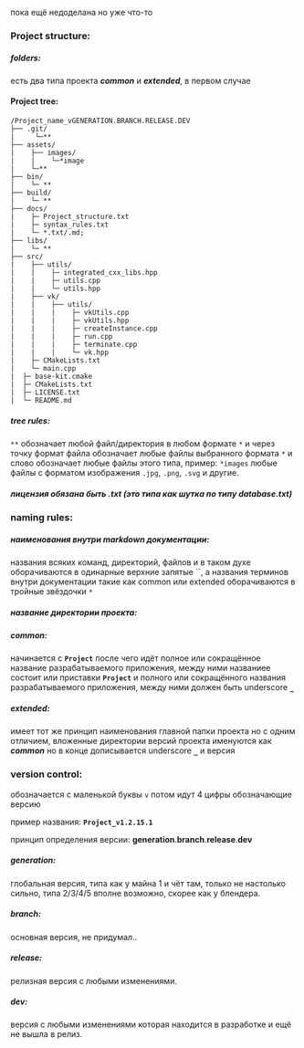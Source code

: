 пока ещё недоделана но уже что-то

### Project structure:
##### folders:
есть два типа проекта ***common*** и ***extended***, в первом случае

#### Project tree:
~~~
/Project_name_vGENERATION.BRANCH.RELEASE.DEV
├── .git/
|     └─**
├── assets/
|    ├── images/
|    |    └─*image
|    └─**
├── bin/
|    └─ **
├── build/
|    └─ **
├── docs/
|    ├─ Project_structure.txt
|    ├─ syntax_rules.txt
|    └─ *.txt/.md;
├── libs/
|    └─ **
├── src/
|    ├── utils/
|    |    ├─ integrated_cxx_libs.hpp
|    |    ├─ utils.cpp
|    |    └─ utils.hpp
|    ├── vk/
|    |    ├── utils/
|    |    |    ├─ vkUtils.cpp
|	 |    |    ├─ vkUtils.hpp
|    |    |    ├─ createInstance.cpp
|    |    |    ├─ run.cpp
|    |    |    ├─ terminate.cpp
|    |    |    └─ vk.hpp
|    ├─ CMakeLists.txt
|    └─ main.cpp
|  ├─ base-kit.cmake
|  ├─ CMakeLists.txt
|  ├─ LICENSE.txt
|  └─ README.md
  ~~~
##### tree rules:
 `**` обозначает любой файл/директория в любом формате
 `*` и через точку формат файла обозначает любые файлы выбранного формата
 `*` и слово обозначает любые файлы этого типа, пример: `*images` любые файлы с форматом изображения `.jpg`, `.png`, `.svg` и другие.


##### лицензия обязана быть .txt (это типа как шутка по типу database.txt)


### naming rules:
##### наименования внутри markdown документации:
названия всяких команд, директорий, файлов и в таком духе оборачиваются в одинарные верхние запятые \`\`, а названия терминов внутри документации такие как common или extended оборачиваются в тройные звёздочки `*`

##### название директории проекта:
##### common:
начинается с **`Project`** после чего идёт полное или сокращённое название разрабатываемого приложения, между ними
названиее состоит или приставки **`Project`** и полного или сокращённого названия разрабатываемого приложения, между ними должен быть underscore **`_`**
##### extended:
имеет тот же принцип наименования главной папки проекта но с одним отличием, вложенные директории версий проекта именуются как ***common*** но в конце дописывается underscore **`_`** и версия


### version control:

обозначается с маленькой буквы `v` потом идут 4 цифры обозначающие версию

пример названия: **`Project_v1.2.15.1`**

принцип определения версии: **generation**.**branch**.**release**.**dev**

##### generation:
глобальная версия, типа как у майна 1 и чёт там, только не настолько сильно, типа 2/3/4/5 вполне возможно, скорее как у блендера.
##### branch:
основная версия, не придумал..
##### release:
релизная версия с любыми изменениями.
##### dev:
версия с любыми изменениями которая находится в разработке и ещё не вышла в релиз.

